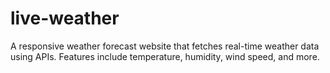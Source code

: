# live-weather
A responsive weather forecast website that fetches real-time weather data using APIs. Features include temperature, humidity, wind speed, and more.
